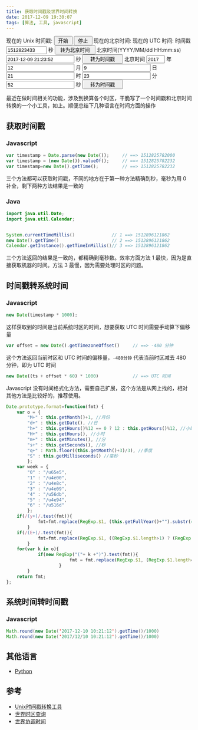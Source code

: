```yaml
---
title: 获取时间戳及世界时间转换
date: 2017-12-09 19:30:07
tags: [算法, 工具, javascript]
---
```

<link rel='stylesheet' type='text/css' href='/css/ts.css'></link>
现在的 Unix 时间戳: <span id="ts"></span> <button onClick="doBegin()" style="width: 50;">开始</button> <button onClick="doEnd()" style="width: 50;">停止</button>
现在的北京时间: <span id="bj"></span>
现在的 UTC 时间: <span id="utc"></span>
时间戳 <input id='yts' style="width: 110px;" value="1512823433"> 秒 <button onClick="doTsTrans()" style="width: 110;">转为北京时间</button> <span id='tbj' ></span>
北京时间(YYYY/MM/dd HH:mm:ss) <input id='ybj' style="width: 185px;" value="2017-12-09 21:23:52"> 秒 <button onClick="doBjToTs1()" style="width: 110;">转为时间戳</button> <span id='tts' ></span>
北京时间 <input id='y' style="width: 50px;" value="2017"> 年 <input id='M' class='m' value="12"> 月 <input id='d' class='m' value="9"> 日 <input id='h' class='m' value="21"> 时 <input id='m' class='m' value="23"> 分 <input id='s' class='m' value="52"> 秒 <button onClick="doBjToTs2()" style="width: 110;">转为时间戳</button> <span id='tts2' ></span>

<script async type="text/javascript" src="/js/ts.min.js"></script>
<!-- more -->
最近在做时间相关的功能，涉及到换算各个时区，干脆写了一个时间戳和北京时间转换的一个小工具，如上。顺便总结下几种语言在时间方面的操作

<!-- toc -->
## 获取时间戳
### Javascript
```javascript
var timestamp = Date.parse(new Date());     // ==> 1512825782000
var timestamp = (new Date()).valueOf();     // ==> 1512825782232
var timestamp=new Date().getTime();         // ==> 1512825782232
```
三个方法都可以获取时间戳，不同的地方在于第一种方法精确到秒，毫秒为用 0 补全，剩下两种方法结果是一致的

### Java
```java
import java.util.Date;
import java.util.Calendar;


System.currentTimeMillis()              // 1 ==> 1512896121862
new Date().getTime()                    // 2 ==> 1512896121862
Calendar.getInstance().getTimeInMillis()// 3 ==> 1512896121862
```
三个方法返回的结果是一致的，都精确到毫秒数。效率方面方法 1 最快，因为是直接获取机器的时间。方法 3 最慢，因为需要处理时区的问题。

## 时间戳转系统时间
### Javascript
```javascript
new Date(timestamp * 1000);
```
这样获取到的时间是当前系统时区的时间，想要获取 UTC 时间需要手动算下偏移量
```javascript
var offset = new Date().getTimezoneOffset()     // ==> -480 分钟
```
这个方法返回当前时区和 UTC 时间的偏移量，`-480分钟` 代表当前时区减去 480 分钟，即为 UTC 时间
```javascript
new Date((ts + offset * 60) * 1000)             // ==> UTC 时间
```
Javascript 没有时间格式化方法，需要自己扩展，这个方法是从网上找的，相对其他方法是比较好的，推荐使用。
```javascript
Date.prototype.format=function(fmt) {
    var o = {
        "M+" : this.getMonth()+1, //月份
        "d+" : this.getDate(), //日
        "h+" : this.getHours()%12 == 0 ? 12 : this.getHours()%12, //小时
        "H+" : this.getHours(), //小时
        "m+" : this.getMinutes(), //分
        "s+" : this.getSeconds(), //秒
        "q+" : Math.floor((this.getMonth()+3)/3), //季度
        "S" : this.getMilliseconds() //毫秒
        };
    var week = {
        "0" : "/u65e5",
        "1" : "/u4e00",
        "2" : "/u4e8c",
        "3" : "/u4e09",
        "4" : "/u56db",
        "5" : "/u4e94",
        "6" : "/u516d"
        };
    if(/(y+)/.test(fmt)){
            fmt=fmt.replace(RegExp.$1, (this.getFullYear()+"").substr(4 - RegExp.$1.length));
        }
    if(/(E+)/.test(fmt)){
            fmt=fmt.replace(RegExp.$1, ((RegExp.$1.length>1) ? (RegExp.$1.length>2 ? "/u661f/u671f" : "/u5468") : "")+week[this.getDay()+""]);
        }
    for(var k in o){
            if(new RegExp("("+ k +")").test(fmt)){
                        fmt = fmt.replace(RegExp.$1, (RegExp.$1.length==1) ? (o[k]) : (("00"+ o[k]).substr((""+ o[k]).length)));
                    }
        }
    return fmt;
};
```

## 系统时间转时间戳
### Javascript
```java
Math.round(new Date('2017-12-10 10:21:12').getTime()/1000)
Math.round(new Date('2017/12/10 10:21:12').getTime()/1000)
```
## 其他语言
- [Python](/2017/12/10/python-datetime/)

## 参考
- [Unix时间戳转换工具](http://tool.chinaz.com/Tools/unixtime.aspx)
- [世界时区查询](https://time.artjoey.com/cn/)
- [世界协调时间](http://zh.thetimenow.com/utc/coordinated_universal_time)
